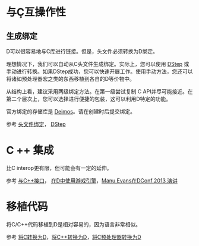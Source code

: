# 与Ç互操作性

## 生成绑定

D可以很容易地与C库进行链接。但是，头文件必须转换为D绑定。

理想情况下，我们可以自动从C头文件生成绑定。实际上，您可以使用 [DStep](https://github.com/jacob-carlborg/dstep) 或手动进行转换。如果DStep成功，您可以快速开展工作。使用手动方法，您还可以将诸如预处理器宏之类的东西移植到各自的D等价物中。

从结构上看，建议采用两级绑定方法。在第一级尝试复制 C API并尽可能接近。在第二个层次上，您可以选择进行便捷的包装，这可以利用D特定的功能。

官方绑定的存储库是 [Deimos](https://github.com/D-Programming-Deimos)。请在创建时后提交绑定。

参考
[头文件绑定](http://dlang.org/htomodule.html)， [DStep](https://github.com/jacob-carlborg/dstep)

# C ++ 集成

比C interop更有限，但可能会有一定的延伸。

参考
[与C++接口](http://dlang.org/cpp_interface.html)， [在D中使用游戏引擎](http://dconf.org/2013/talks/evans_1.html)，[Manu Evans在DConf 2013 演讲](http://dconf.org/2013/talks/evans_1.html)

# 移植代码

将C/C++代码移植到D是相对容易的，因为语言非常相似。

参考
[将C转换为D](http://dlang.org/ctod.html)，[将C++转换为D](http://dlang.org/cpptod.html)，[将C预处理器转换为D](http://dlang.org/pretod.html)